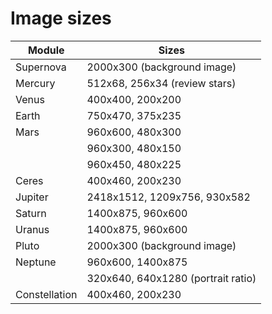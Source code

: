 # Image sizes

|     Module    |               Sizes                |
|---------------|------------------------------------|
| Supernova     | 2000x300 (background image)        |
| Mercury       | 512x68, 256x34 (review stars)      |
| Venus         | 400x400, 200x200                   |
| Earth         | 750x470, 375x235                   |
| Mars          | 960x600, 480x300                   |
|               | 960x300, 480x150                   |
|               | 960x450, 480x225                   |
| Ceres         | 400x460, 200x230                   |
| Jupiter       | 2418x1512, 1209x756, 930x582       |
| Saturn        | 1400x875, 960x600                  |
| Uranus        | 1400x875, 960x600                  |
| Pluto         | 2000x300 (background image)        |
| Neptune       | 960x600, 1400x875                  |
|               | 320x640, 640x1280 (portrait ratio) |
| Constellation | 400x460, 200x230                   |
